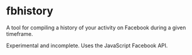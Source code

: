 # fbhistory

A tool for compiling a history of your activity on Facebook during a given timeframe.

Experimental and incomplete.  Uses the JavaScript Facebook API.
